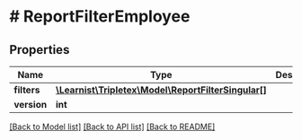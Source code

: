 # # ReportFilterEmployee

## Properties

Name | Type | Description | Notes
------------ | ------------- | ------------- | -------------
**filters** | [**\Learnist\Tripletex\Model\ReportFilterSingular[]**](ReportFilterSingular.md) |  | [optional]
**version** | **int** |  | [optional]

[[Back to Model list]](../../README.md#models) [[Back to API list]](../../README.md#endpoints) [[Back to README]](../../README.md)
